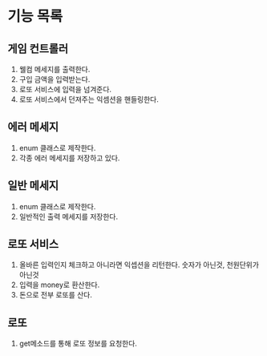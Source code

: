 # 기능 목록

## 게임 컨트롤러
1. 웰컴 메세지를 출력한다.
2. 구입 금액을 입력받는다.
3. 로또 서비스에 입력을 넘겨준다.
4. 로또 서비스에서 던져주는 익셈션을 핸들링한다.

## 에러 메세지
1. enum 클래스로 제작한다.
2. 각종 에러 메세지를 저장하고 있다.

## 일반 메세지
1. enum 클래스로 제작한다.
2. 일반적인 출력 메세지를 저장한다.

## 로또 서비스
1. 올바른 입력인지 체크하고 아니라면 익셉션을 리턴한다. 숫자가 아닌것, 천원단위가 아닌것
2. 입력을 money로 환산한다.
3. 돈으로 전부 로또를 산다.

## 로또
1. get메소드를 통해 로또 정보를 요청한다.